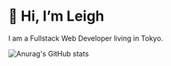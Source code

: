 # 👋 Hi, I’m Leigh
I am a Fullstack Web Developer living in Tokyo. 

![Anurag's GitHub stats](https://github-readme-stats.vercel.app/api?username=louiseleighhh&show_icons=true&theme=radical)

<!---
louiseleighhh/louiseleighhh is a ✨ special ✨ repository because its `README.md` (this file) appears on your GitHub profile.
You can click the Preview link to take a look at your changes.
--->
